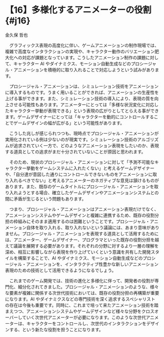 # 【16】多様化するアニメーターの役割{#j16}

<div class="author">金久保 哲也</div>

　グラフィックス表現の高度化に伴い、ゲームアニメーションの制作現場では、複雑で高度なインタラクションの実現や、キャラクター動作のバリエーション肥大化への対応が課題となっています。こうしたアニメーション制作の課題に対して、キャラクター AI やダイナミクス、モーション自動生成などのプロシージャル・アニメーションを積極的に取り入れることで対応しようという試みがあります。

　プロシージャル・アニメーションは、シミュレーション技術をアニメーションに導入するものです。うまく用いることができれば、アニメーションの生産性を上げる事ができます。また、シミュレーション技術の導入により、表現の質を向上させる可能性もあります。アニメーターにとっては「多様な状況変化に対応したキャラクター挙動が表現できる」という表現の広がりとしてとらえる事ができます。ゲームデザイナーにとっては「キャラクターを動的にコントロールすることでゲームデザインの幅が広がる」という可能性があります。

　こうした兆しが感じられつつも、現時点でプロシージャル・アニメーションが実用化されている例は少ないのが現実です。シミュレーション技術のアルゴリズムが追求されていく一方で、どのようなアニメーション表現をしたいのか、表現する道具としての追求がまだ十分されていないことが原因と思われます。

　そのため、現状のプロシージャル・アニメーションに対して「予測不可能なキャラクター挙動をゲームシステムに入れたくない」と考えるゲームデザイナーや、「自分達が意図した通りにコントロールできないものをアニメーションに取り入れるべきでない」と考えるアニメーターのネガティブな意見は頷けるものがあります。また、既存のゲームタイトルにプロシージャル・アニメーションを取り入れようとする場合、確立したゲームデザインやアニメーションシステムとの間に矛盾が生じるという問題もあります。

　つまり、プロシージャル・アニメーションはアニメーション表現だけでなく、アニメーションシステムやゲームデザインと複雑に連携するため、既存の役割分担の枠組みにそのまま適用するのは困難ということです。プロシージャル・アニメーション自体を取り入れる、取り入れないという議論には、あまり意味がありません。プロシージャル・アニメーションを表現する道具として活用するためには、アニメーター、ゲームデザイナー、プログラマといった既存の役割分担を越えて議論を展開する必要があります。それぞれの分野に対するより一層の理解を深め、相互に影響しながら表現を作り上げていくという意識を共有した開発スタイルを構築することで、AI やダイナミクス、モーション自動生成などのプロシージャル・アニメーションを、インタラクティブ性豊かな新しいアニメーション表現のための技術として活用できるようになるでしょう。

　これまでのゲーム開発では、技術の進化と多様化に伴って、開発者の役割が専門化、細分化されてきました。プロシージャル・アニメーションのような、様々な要素が複雑に関係する次世代技術においては、既存の役割分担の再構築が重要になります。AI やダイナミクスなどの専門技術を深く追求するスペシャリストの存在は今後も重要です。同時に、これまで培って来たアニメーション技術を踏まえつつ、アニメーションシステムやゲームデザインなど様々な分野をクロスオーバーしていく次世代アニメーターが必要になります。このような次世代アニメーターは、キャラクターをコントロールし、次世代のインタラクションをデザインする、という新たな役割を担うことになります。
